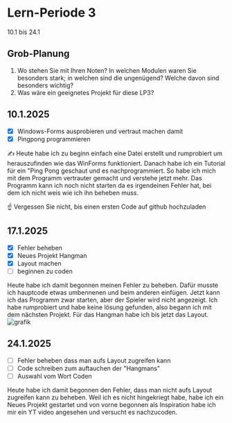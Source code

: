 # Lern-Periode 3

10.1 bis 24.1

## Grob-Planung

1. Wo stehen Sie mit Ihren Noten? In welchen Modulen waren Sie besonders stark; in welchen sind die ungenügend? Welche davon sind besonders wichtig?
4. Was wäre ein geeignetes Projekt für diese LP3?

## 10.1.2025

- [X] Windows-Forms ausprobieren und vertraut machen damit
- [X] Pingpong programmieren

✍️ Heute habe ich zu beginn einfach eine Datei erstellt und rumprobiert um herauszufinden wie das WinForms funktioniert. Danach habe ich ein Tutorial für ein "Ping Pong geschaut und es nachprogrammiert. So habe ich mich mit dem Programm vertrauter gemacht und verstehe jetzt mehr. Das Programm kann ich noch nicht starten da es irgendeinen Fehler hat, bei dem ich nicht weis wie ich ihn beheben muss. 

☝️ Vergessen Sie nicht, bis einen ersten Code auf github hochzuladen

## 17.1.2025
- [X] Fehler beheben
- [X] Neues Projekt Hangman
- [X] Layout machen
- [ ] beginnen zu coden

Heute habe ich damit begonnen meinen Fehler zu beheben. Dafür musste ich hauptcode etwas umbennenen und beim anderen einfügen. Jetzt kann ich das Programm zwar starten, aber der Spieler wird nicht angezeigt. Ich habe rumprobiert und habe keine lösung gefunden, also begann ich mit dem nächsten Projekt. Für das Hangman habe ich bis jetzt das Layout.
![grafik](https://github.com/user-attachments/assets/690b1a9d-f4b4-47e1-b31e-b02c0a26923b)

## 24.1.2025
- [ ] Fehler beheben dass man aufs Layout zugreifen kann
- [ ] Code schreiben zum auftauchen der "Hangmans"
- [ ] Auswahl vom Wort Coden

Heute habe ich damit begonnen den Fehler, dass man nicht aufs Layout zugreifen kann zu beheben. Weil ich es nicht hingekriegt habe, habe ich ein Neues Projekt gestartet und von vorne begonnen als Inspiration habe ich mir ein YT video angesehen und versucht es nachzucoden. 
